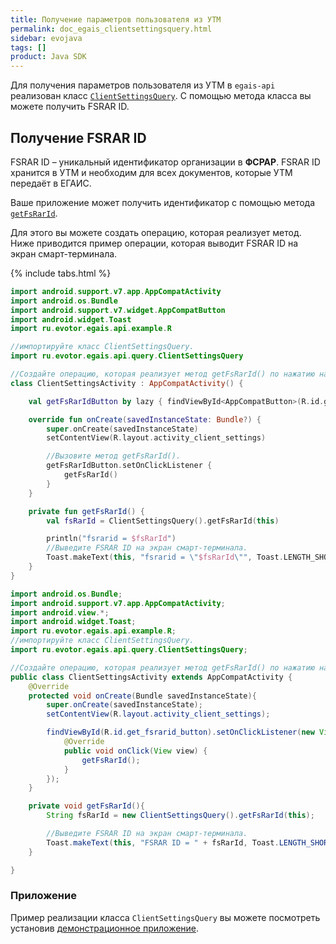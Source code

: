 ```yaml
---
title: Получение параметров пользователя из УТМ
permalink: doc_egais_clientsettingsquery.html
sidebar: evojava
tags: []
product: Java SDK
---
```


Для получения параметров пользователя из УТМ в `egais-api` реализован класс [`ClientSettingsQuery`](./egais-api/ru/evotor/egais/api/query/ClientSettingsQuery.html#getFsRarId-context-). С помощью метода класса вы можете получить FSRAR ID.

## Получение FSRAR ID

FSRAR ID – уникальный идентификатор организации в **ФСРАР**. FSRAR ID хранится в УТМ и необходим для всех документов, которые УТМ передаёт в ЕГАИС.

Ваше приложение может получить идентификатор с помощью метода [`getFsRarId`](./egais-api/ru/evotor/egais/api/query/ClientSettingsQuery.html#getFsRarId-context-).

Для этого вы можете создать операцию, которая реализует метод.
Ниже приводится пример операции, которая выводит FSRAR ID на экран смарт-терминала.

{% include tabs.html %}

```kotlin
import android.support.v7.app.AppCompatActivity
import android.os.Bundle
import android.support.v7.widget.AppCompatButton
import android.widget.Toast
import ru.evotor.egais.api.example.R

//импортируйте класс ClientSettingsQuery.
import ru.evotor.egais.api.query.ClientSettingsQuery

//Создайте операцию, которая реализует метод getFsRarId() по нажатию на кнопку.
class ClientSettingsActivity : AppCompatActivity() {

    val getFsRarIdButton by lazy { findViewById<AppCompatButton>(R.id.get_fsrarid_button) }

    override fun onCreate(savedInstanceState: Bundle?) {
        super.onCreate(savedInstanceState)
        setContentView(R.layout.activity_client_settings)

        //Вызовите метод getFsRarId().
        getFsRarIdButton.setOnClickListener {
            getFsRarId()
        }
    }

    private fun getFsRarId() {
        val fsRarId = ClientSettingsQuery().getFsRarId(this)

        println("fsrarid = $fsRarId")
        //Выведите FSRAR ID на экран смарт-терминала.
        Toast.makeText(this, "fsrarid = \"$fsRarId\"", Toast.LENGTH_SHORT).show()
    }
}
```

```java
import android.os.Bundle;
import android.support.v7.app.AppCompatActivity;
import android.view.*;
import android.widget.Toast;
import ru.evotor.egais.api.example.R;
//импортируйте класс ClientSettingsQuery.
import ru.evotor.egais.api.query.ClientSettingsQuery;

//Создайте операцию, которая реализует метод getFsRarId() по нажатию на кнопку.
public class ClientSettingsActivity extends AppCompatActivity {
    @Override
    protected void onCreate(Bundle savedInstanceState){
        super.onCreate(savedInstanceState);
        setContentView(R.layout.activity_client_settings);

        findViewById(R.id.get_fsrarid_button).setOnClickListener(new View.OnClickListener() {
            @Override
            public void onClick(View view) {
                getFsRarId();
            }
        });
    }

    private void getFsRarId(){
        String fsRarId = new ClientSettingsQuery().getFsRarId(this);

        //Выведите FSRAR ID на экран смарт-терминала.
        Toast.makeText(this, "FSRAR ID = " + fsRarId, Toast.LENGTH_SHORT).show();
    }

}
```

### Приложение

Пример реализации класса `ClientSettingsQuery` вы можете посмотреть установив [демонстрационное приложение](https://github.com/evotor/egais-api-example).
